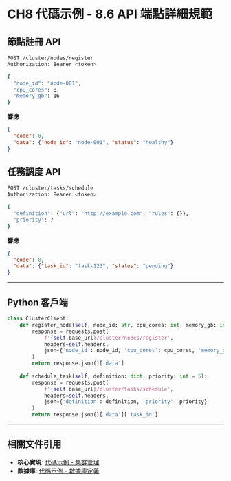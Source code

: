 # CH8 代碼示例 - 8.6 API 端點詳細規範

## 節點註冊 API

```bash
POST /cluster/nodes/register
Authorization: Bearer <token>

{
  "node_id": "node-001",
  "cpu_cores": 8,
  "memory_gb": 16
}
```

**響應**
```json
{
  "code": 0,
  "data": {"node_id": "node-001", "status": "healthy"}
}
```

## 任務調度 API

```bash
POST /cluster/tasks/schedule
Authorization: Bearer <token>

{
  "definition": {"url": "http://example.com", "rules": {}},
  "priority": 7
}
```

**響應**
```json
{
  "code": 0,
  "data": {"task_id": "task-123", "status": "pending"}
}
```

---

## Python 客戶端

```python
class ClusterClient:
    def register_node(self, node_id: str, cpu_cores: int, memory_gb: int):
        response = requests.post(
            f'{self.base_url}/cluster/nodes/register',
            headers=self.headers,
            json={'node_id': node_id, 'cpu_cores': cpu_cores, 'memory_gb': memory_gb}
        )
        return response.json()['data']
    
    def schedule_task(self, definition: dict, priority: int = 5):
        response = requests.post(
            f'{self.base_url}/cluster/tasks/schedule',
            headers=self.headers,
            json={'definition': definition, 'priority': priority}
        )
        return response.json()['data']['task_id']
```

---

## 相關文件引用

- **核心實現**: [代碼示例 - 集群管理](ch8-code-01-cluster-manager.md)
- **數據庫**: [代碼示例 - 數據庫定義](ch8-code-02-database-schema.md)
